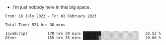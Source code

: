 - I'm just nobody here in this big space.


<!--START_SECTION:waka-->

```text
From: 18 July 2022 - To: 02 February 2023

Total Time: 524 hrs 38 mins

JavaScript         170 hrs 39 mins ████████░░░░░░░░░░░░░░░░░   32.53 %
Other              155 hrs 35 mins ███████▒░░░░░░░░░░░░░░░░░   29.66 %
```

<!--END_SECTION:waka-->
